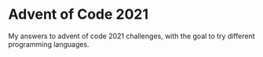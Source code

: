 # Advent of Code 2021

My answers to advent of code 2021 challenges, with the goal to try different programming languages.
